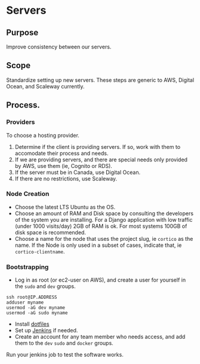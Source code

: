 # Servers

## Purpose

Improve consistency between our servers.

## Scope

Standardize setting up new servers. These steps are generic to AWS, Digital Ocean, and Scaleway currently. 

## Process.

### Providers

To choose a hosting provider.
1. Determine if the client is providing servers. If so, work with them to accomodate their process and needs.
2. If we are providing servers, and there are special needs only provided by AWS, use them (ie, Cognito or RDS).
3. If the server must be in Canada, use Digital Ocean.
4. If there are no restrictions, use Scaleway.

### Node Creation
  * Choose the latest LTS Ubuntu as the OS.
  * Choose an amount of RAM and Disk space by consulting the developers of the system you are installing. For a Django application with low traffic (under 1000 visits/day) 2GB of RAM is ok. For most systems 100GB of disk space is recommended.
  * Choose a name for the node that uses the project slug, ie `cortico` as the name. If the Node is only used in a subset of cases, indicate that, ie `cortico-clientname`.

### Bootstrapping
  
  * Log in as root (or ec2-user on AWS), and create a user for yourself in the `sudo` and `dev` groups.

```
ssh root@IP.ADDRESS
adduser myname
usermod -aG dev myname
usermod -aG sudo myname
```

  * Install [dotfiles](https://github.com/countable-web/dotfiles)
  * Set up [Jenkins](#) if needed.
  * Create an account for any team member who needs access, and add them to the `dev` `sudo` and `docker` groups.
  
 Run your jenkins job to test the software works.

